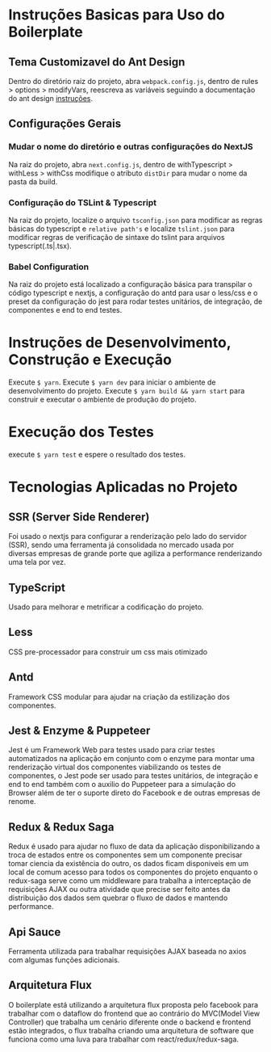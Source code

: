 # Instruções Basicas para Uso do Boilerplate

## Tema Customizavel do Ant Design

Dentro do diretório raiz do projeto, abra `webpack.config.js`, dentro de rules > options > modifyVars, reescreva as variáveis seguindo a documentação do ant design [instruções](https://ant.design/docs/react/customize-theme).

## Configurações Gerais

### Mudar o nome do diretório e outras configurações do NextJS

Na raiz do projeto, abra `next.config.js`, dentro de withTypescript > withLess > withCss modifique o atributo `distDir` para mudar o nome da pasta da build.

### Configuração do TSLint & Typescript

Na raiz do projeto, localize o arquivo `tsconfig.json` para modificar as regras básicas do typescript e `relative path's` e localize `tslint.json` para modificar regras de verificação de sintaxe do tslint para arquivos typescript(.ts|.tsx).

### Babel Configuration

Na raiz do projeto está localizado a configuração básica para transpilar o código typescript e nextjs, a configuração do antd para usar o less/css e o preset da configuração do jest para rodar testes unitários, de integração, de componentes e end to end testes.

# Instruções de Desenvolvimento, Construção e Execução

Execute `$ yarn`.
Execute `$ yarn dev` para iniciar o ambiente de desenvolvimento do projeto.
Execute `$ yarn build && yarn start` para construir e executar o ambiente de produção do projeto.

# Execução dos Testes

execute `$ yarn test` e espere o resultado dos testes.

# Tecnologias Aplicadas no Projeto

## SSR (Server Side Renderer)

Foi usado o nextjs para configurar a renderização pelo lado do servidor (SSR), sendo
uma ferramenta já consolidada no mercado usada por diversas empresas de grande porte que agiliza a performance renderizando uma tela por vez.

## TypeScript

Usado para melhorar e metrificar a codificação do projeto.

## Less

CSS pre-processador para construir um css mais otimizado

## Antd

Framework CSS modular para ajudar na criação da estilização dos componentes.

## Jest & Enzyme & Puppeteer

Jest é um Framework Web para testes usado para criar testes automatizados na aplicação em conjunto com o enzyme para montar uma renderização virtual dos componentes viabilizando os testes de componentes, o Jest pode ser usado para testes unitários, de integração e end to end também com o auxilio do Puppeteer para a simulação do Browser além de ter o suporte direto do Facebook e de outras empresas de renome.

## Redux & Redux Saga

Redux é usado para ajudar no fluxo de data da aplicação disponibilizando a troca de estados entre os componentes sem um componente precisar tomar ciencia da existência do outro, os dados ficam disponiveis em um local de comum acesso para todos os componentes do projeto enquanto o redux-saga serve como um middleware para trabalha a interceptação de requisições AJAX ou outra atividade que precise ser feito antes da distribuição dos dados sem quebrar o fluxo de dados e mantendo performance.

## Api Sauce

Ferramenta utilizada para trabalhar requisições AJAX baseada no axios com algumas funções adicionais.

## Arquitetura Flux

O boilerplate está utilizando a arquitetura flux proposta pelo facebook para trabalhar com o dataflow do frontend que ao contrário do MVC(Model View Controller) que trabalha um cenário diferente onde o backend e frontend estão integrados, o flux trabalha criando uma arquitetura de software que funciona como uma luva para trabalhar com react/redux/redux-saga.
